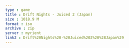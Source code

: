 ```yaml
---
type : game
title : Drift Nights - Juiced 2 (Japan)
size : 1018.9 M
format : iso
archive : zip
server : myrient
link2 : Drift%20Nights%20-%20Juiced%202%20%28Japan%29
---
```

